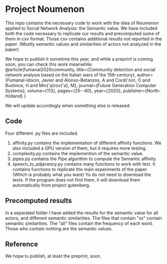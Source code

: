 # Project Noumenon

This repo contains the necessary code to work with the idea of Noumenon applied to Social Network Analysis: the Semantic value. We have included both the code necessary to replicate our results and precomputed some of them in csv format. Those csv contains additional results not reported in the paper. (Mostly semantic values and similarities of actors not analyzed in the paper)

We hope to publish it sometime this year, and while a preprint is coming soon, you can check this work meanwhile:
@article{fumanal2020community,
  title={Community detection and social network analysis based on the Italian wars of the 15th century},
  author={Fumanal-Idocin, Javier and Alonso-Betanzos, A and Cord{\'o}n, O and Bustince, H and Min{\'a}rov{\'a}, M},
  journal={Future Generation Computer Systems},
  volume={113},
  pages={25--40},
  year={2020},
  publisher={North-Holland}
}

We will update accordingly when something else is released.

## Code

Four different .py files are included.

1. affinity.py contains the implementation of different affinity functions. We also included a GPU version of them, but it requires more testing.
2. complexity.py contains the implemention of the semantic value.
3. pipes.py contains the Pipe algorithm to compute the Semantic affinity.
4. speech_to_adjacency.py contains many functions to work with text. It contains functions to replicate the main experiments of the paper. (Which is probably what you want) Yo do not need to download the texts. If the program does not find them, it will download them automatically from project gutenberg.

## Precomputed results

In a separated folder I have added the results for the semantic value for all actors, and different semantic similarities. The files that contain "ss" contain semantic similarities. The "all" files contain the frequency of each word. Those who contain nothing are the semantic values.

## Reference

We hope tu publish, at least the preprint, soon.
